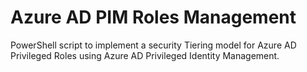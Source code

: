 # Azure AD PIM Roles Management

PowerShell script to implement a security Tiering model for Azure AD Privileged Roles using Azure AD Privileged Identity Management.
